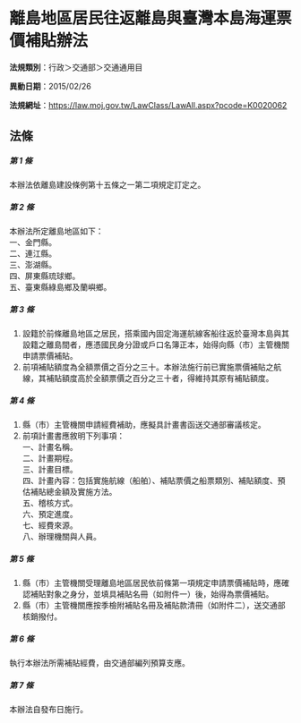 # 離島地區居民往返離島與臺灣本島海運票價補貼辦法

**法規類別**：行政＞交通部＞交通通用目

**異動日期**：2015/02/26  

**法規網址**：https://law.moj.gov.tw/LawClass/LawAll.aspx?pcode=K0020062





## 法條
##### 第 1 條
本辦法依離島建設條例第十五條之一第二項規定訂定之。

##### 第 2 條
本辦法所定離島地區如下：  
一、金門縣。  
二、連江縣。  
三、澎湖縣。  
四、屏東縣琉球鄉。  
五、臺東縣綠島鄉及蘭嶼鄉。

##### 第 3 條
1. 設籍於前條離島地區之居民，搭乘國內固定海運航線客船往返於臺灣本島與其設籍之離島間者，應憑國民身分證或戶口名簿正本，始得向縣（市）主管機關申請票價補貼。
1. 前項補貼額度為全額票價之百分之三十。本辦法施行前已實施票價補貼之航線，其補貼額度高於全額票價之百分之三十者，得維持其原有補貼額度。

##### 第 4 條
1. 縣（市）主管機關申請經費補助，應擬具計畫書函送交通部審議核定。
1. 前項計畫書應敘明下列事項：  
一、計畫名稱。  
二、計畫期程。  
三、計畫目標。  
四、計畫內容：包括實施航線（船舶）、補貼票價之船票類別、補貼額度、預估補貼總金額及實施方法。  
五、稽核方式。  
六、預定進度。  
七、經費來源。  
八、辦理機關與人員。

##### 第 5 條
1. 縣（市）主管機關受理離島地區居民依前條第一項規定申請票價補貼時，應確認補貼對象之身分，並填具補貼名冊（如附件一）後，始得為票價補貼。
1. 縣（市）主管機關應按季檢附補貼名冊及補貼款清冊（如附件二），送交通部核銷撥付。

##### 第 6 條
執行本辦法所需補貼經費，由交通部編列預算支應。

##### 第 7 條
本辦法自發布日施行。


